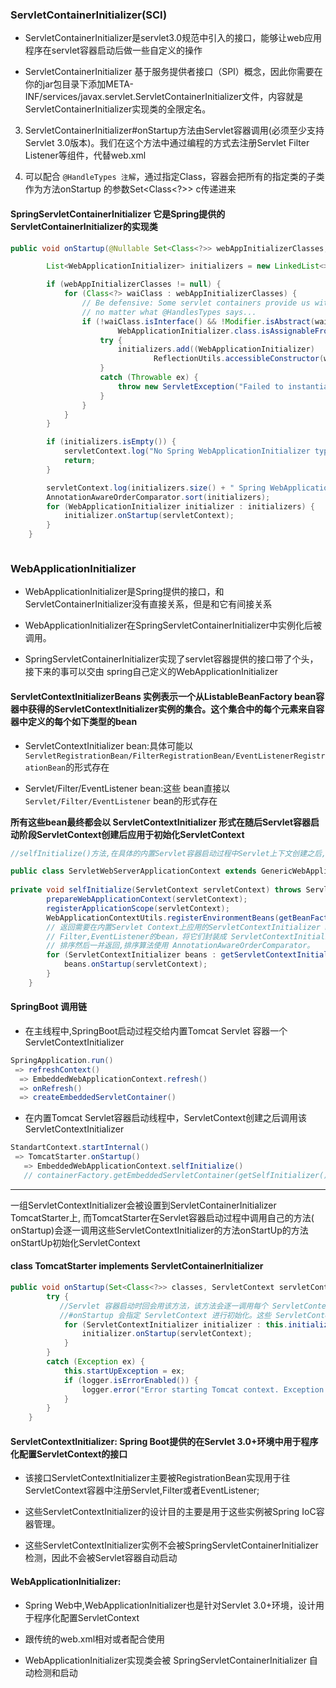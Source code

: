 ### ServletContainerInitializer(SCI)

- ServletContainerInitializer是servlet3.0规范中引入的接口，能够让web应用程序在servlet容器启动后做一些自定义的操作

- ServletContainerInitializer
   基于服务提供者接口（SPI）概念，因此你需要在你的jar包目录下添加META-INF/services/javax.servlet.ServletContainerInitializer文件，内容就是ServletContainerInitializer实现类的全限定名。

3. ServletContainerInitializer#onStartup方法由Servlet容器调用(必须至少支持Servlet 3.0版本)。我们在这个方法中通过编程的方式去注册Servlet Filter
   Listener等组件，代替web.xml

4. 可以配合 `@HandleTypes 注解`，通过指定Class，容器会把所有的指定类的子类作为方法onStartup 的参数Set<Class<?>> c传递进来

#### SpringServletContainerInitializer 它是Spring提供的ServletContainerInitializer的实现类

```java
public void onStartup(@Nullable Set<Class<?>> webAppInitializerClasses, ServletContext servletContext)throws ServletException {

		List<WebApplicationInitializer> initializers = new LinkedList<>();

		if (webAppInitializerClasses != null) {
			for (Class<?> waiClass : webAppInitializerClasses) {
				// Be defensive: Some servlet containers provide us with invalid classes,
				// no matter what @HandlesTypes says...
				if (!waiClass.isInterface() && !Modifier.isAbstract(waiClass.getModifiers()) &&
						WebApplicationInitializer.class.isAssignableFrom(waiClass)) {
					try {
						initializers.add((WebApplicationInitializer)
								ReflectionUtils.accessibleConstructor(waiClass).newInstance());
					}
					catch (Throwable ex) {
						throw new ServletException("Failed to instantiate WebApplicationInitializer class", ex);
					}
				}
			}
		}

		if (initializers.isEmpty()) {
			servletContext.log("No Spring WebApplicationInitializer types detected on classpath");
			return;
		}

		servletContext.log(initializers.size() + " Spring WebApplicationInitializers detected on classpath");
		AnnotationAwareOrderComparator.sort(initializers);
		for (WebApplicationInitializer initializer : initializers) {
			initializer.onStartup(servletContext);
		}
	}



```

### WebApplicationInitializer

- WebApplicationInitializer是Spring提供的接口，和ServletContainerInitializer没有直接关系，但是和它有间接关系

- WebApplicationInitializer在SpringServletContainerInitializer中实例化后被调用。

- SpringServletContainerInitializer实现了servlet容器提供的接口带了个头，接下来的事可以交由 spring自己定义的WebApplicationInitializer

#### ServletContextInitializerBeans 实例表示一个从ListableBeanFactory bean容器中获得的ServletContextInitializer实例的集合。这个集合中的每个元素来自容器中定义的每个如下类型的bean

- ServletContextInitializer bean:具体可能以`ServletRegistrationBean/FilterRegistrationBean/EventListenerRegistrationBean`的形式存在

- Servlet/Filter/EventListener bean:这些 bean直接以`Servlet/Filter/EventListener` bean的形式存在

**所有这些bean最终都会以 ServletContextInitializer 形式在随后Servlet容器启动阶段ServletContext创建后应用于初始化ServletContext**

```java
//selfInitialize()方法,在具体的内置Servlet容器启动过程中Servlet上下文创建之后,Spring EmbeddedWebApplicationContext 使用 bean 容器中定义的ServletContextInitializer对Servlet上下文进行初始化

public class ServletWebServerApplicationContext extends GenericWebApplicationContext implements ConfigurableWebServerApplicationContext
  		
private void selfInitialize(ServletContext servletContext) throws ServletException {
		prepareWebApplicationContext(servletContext);
		registerApplicationScope(servletContext);
		WebApplicationContextUtils.registerEnvironmentBeans(getBeanFactory(), servletContext);
		// 返回需要在内置Servlet Context上应用的ServletContextInitializer bean,缺省情况下,该方法先找直接定义为ServletContextInitializer的bean,然后是定义为Servlet,
		// Filter,EventListener的bean，将它们封装成 ServletContextInitializer bean
		// 排序然后一并返回,排序算法使用 AnnotationAwareOrderComparator。
		for (ServletContextInitializer beans : getServletContextInitializerBeans()) {
			beans.onStartup(servletContext);
		}
	}
```

#### SpringBoot 调用链

- 在主线程中,SpringBoot启动过程交给内置Tomcat Servlet 容器一个ServletContextInitializer

```java
SpringApplication.run()
 => refreshContext()
  => EmbeddedWebApplicationContext.refresh()
  => onRefresh()
  => createEmbeddedServletContainer()

```

- 在内置Tomcat Servlet容器启动线程中，ServletContext创建之后调用该ServletContextInitializer

```java
StandartContext.startInternal()
 => TomcatStarter.onStartup()
   => EmbeddedWebApplicationContext.selfInitialize()
   // containerFactory.getEmbeddedServletContainer(getSelfInitializer());


```

---

一组ServletContextInitializer会被设置到ServletContainerInitializer TomcatStarter上, 而TomcatStarter在Servlet容器启动过程中调用自己的方法(
onStartup)会逐一调用这些ServletContextInitializer的方法onStartUp的方法 onStartUp初始化ServletContext

#### class TomcatStarter implements ServletContainerInitializer

```java
public void onStartup(Set<Class<?>> classes, ServletContext servletContext) throws ServletException {
		try {
		   //Servlet 容器启动时回会用该方法，该方法会逐一调用每个 ServletContextInitializer 的方法
		   //#onStartup 会指定 ServletContext 进行初始化。这些 ServletContextInitializer 的目的通常会是 注册 Servlet, Filter 或者 EventListener 。
			for (ServletContextInitializer initializer : this.initializers) {
				initializer.onStartup(servletContext);
			}
		}
		catch (Exception ex) {
			this.startUpException = ex;
			if (logger.isErrorEnabled()) {
				logger.error("Error starting Tomcat context. Exception: " + ex.getClass().getName() + ". Message: "+ ex.getMessage());
			}
		}
	}

```

#### ServletContextInitializer: Spring Boot提供的在Servlet 3.0+环境中用于程序化配置ServletContext的接口

- 该接口ServletContextInitializer主要被RegistrationBean实现用于往ServletContext容器中注册Servlet,Filter或者EventListener;

- 这些ServletContextInitializer的设计目的主要是用于这些实例被Spring IoC容器管理。

- 这些ServletContextInitializer实例不会被SpringServletContainerInitializer检测，因此不会被Servlet容器自动启动

#### WebApplicationInitializer:

- Spring Web中,WebApplicationInitializer也是针对Servlet 3.0+环境，设计用于程序化配置ServletContext

- 跟传统的web.xml相对或者配合使用

- WebApplicationInitializer实现类会被 SpringServletContainerInitializer 自动检测和启动
